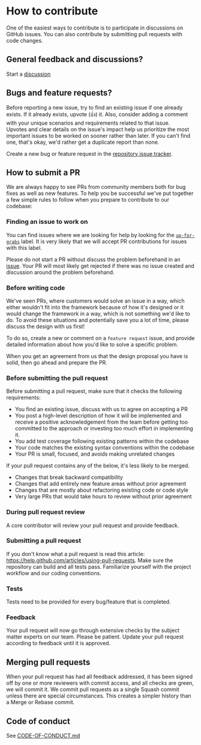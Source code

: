# How to contribute

One of the easiest ways to contribute is to participate in discussions on GitHub issues. You can also contribute by submitting pull requests with code changes.

## General feedback and discussions?

Start a [discussion](https://github.com/MichaCo/CacheManager/discussions)

## Bugs and feature requests?

Before reporting a new issue, try to find an existing issue if one already exists. If it already exists, upvote (👍) it. 
Also, consider adding a comment with your unique scenarios and requirements related to that issue.  
Upvotes and clear details on the issue's impact help us prioritize the most important issues to be worked on sooner rather than later. 
If you can't find one, that's okay, we'd rather get a duplicate report than none.

Create a new bug or feature request in the [repository issue tracker](https://github.com/MichaCo/CacheManager/issues).

## How to submit a PR

We are always happy to see PRs from community members both for bug fixes as well as new features.
To help you be successful we've put together a few simple rules to follow when you prepare to contribute to our codebase:

### Finding an issue to work on

  You can find issues where we are looking for help by looking for the [`up-for-grabs`](https://github.com/MichaCo/CacheManager/labels/up-for-grabs) label.
  It is very likely that we will accept PR contributions for issues with this label.
  
  Please do not start a PR without discuss the problem beforehand in an [issue](https://github.com/MichaCo/CacheManager/issues).
  Your PR will most likely get rejected if there was no issue created and discussion around the problem beforehand.

### Before writing code

  We've seen PRs, where customers would solve an issue in a way, which either wouldn't fit into the framework because of how it's designed or it would change the framework in a way, which is not something we'd like to do. 
  To avoid these situations and potentially save you a lot of time, please discuss the design with us first!
  
  To do so, create a new or comment on a `feature request` issue, and provide detailed information about how you'd like to solve a specific problem.
  
  When you get an agreement from us that the design proposal you have is solid, then go ahead and prepare the PR.

### Before submitting the pull request

Before submitting a pull request, make sure that it checks the following requirements:

* You find an existing issue, discuss with us to agree on accepting a PR
* You post a high-level description of how it will be implemented and receive a positive acknowledgement from the team before getting too committed to the approach or investing too much effort in implementing it.
* You add test coverage following existing patterns within the codebase
* Your code matches the existing syntax conventions within the codebase
* Your PR is small, focused, and avoids making unrelated changes

If your pull request contains any of the below, it's less likely to be merged.

* Changes that break backward compatibility
* Changes that add entirely new feature areas without prior agreement
* Changes that are mostly about refactoring existing code or code style
* Very large PRs that would take hours to review without prior agreement

### During pull request review

A core contributor will review your pull request and provide feedback.

### Submitting a pull request

If you don't know what a pull request is read this article: <https://help.github.com/articles/using-pull-requests>. 
Make sure the repository can build and all tests pass. 
Familiarize yourself with the project workflow and our coding conventions.

### Tests

Tests need to be provided for every bug/feature that is completed.

### Feedback

Your pull request will now go through extensive checks by the subject matter experts on our team. 
Please be patient.
Update your pull request according to feedback until it is approved.

## Merging pull requests

When your pull request has had all feedback addressed, it has been signed off by one or more reviewers with commit access, and all checks are green, we will commit it.
We commit pull requests as a single Squash commit unless there are special circumstances. This creates a simpler history than a Merge or Rebase commit.

## Code of conduct

See [CODE-OF-CONDUCT.md](./CODE-OF-CONDUCT.md)
